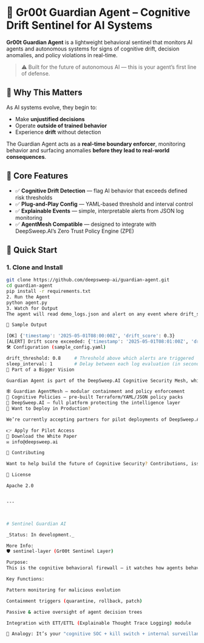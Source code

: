 # 🧠 Gr00t Guardian Agent – Cognitive Drift Sentinel for AI Systems

**Gr00t Guardian Agent** is a lightweight behavioral sentinel that monitors AI agents and autonomous systems for signs of cognitive drift, decision anomalies, and policy violations in real-time.

> ⚠️ Built for the future of autonomous AI — this is your agent’s first line of defense.

## 🚀 Why This Matters

As AI systems evolve, they begin to:
- Make **unjustified decisions**
- Operate **outside of trained behavior**
- Experience **drift** without detection

The Guardian Agent acts as a **real-time boundary enforcer**, monitoring behavior and surfacing anomalies **before they lead to real-world consequences**.

## 🧬 Core Features

- ✅ **Cognitive Drift Detection** — flag AI behavior that exceeds defined risk thresholds
- ✅ **Plug-and-Play Config** — YAML-based threshold and interval control
- ✅ **Explainable Events** — simple, interpretable alerts from JSON log monitoring
- ✅ **AgentMesh Compatible** — designed to integrate with DeepSweep.AI’s Zero Trust Policy Engine (ZPE)

## 🔧 Quick Start

### 1. Clone and Install
```bash
git clone https://github.com/deepsweep-ai/guardian-agent.git
cd guardian-agent
pip install -r requirements.txt
2. Run the Agent
python agent.py
3. Watch for Output
The agent will read demo_logs.json and alert on any event where drift_score >= drift_threshold.

🧪 Sample Output

[OK] {'timestamp': '2025-05-01T08:00:00Z', 'drift_score': 0.3}
[ALERT] Drift score exceeded: {'timestamp': '2025-05-01T08:01:00Z', 'drift_score': 0.85}
🛠 Configuration (sample_config.yaml)

drift_threshold: 0.8     # Threshold above which alerts are triggered
sleep_interval: 1        # Delay between each log evaluation (in seconds)
🔮 Part of a Bigger Vision

Guardian Agent is part of the DeepSweep.AI Cognitive Security Mesh, which includes:

🕸️ Guardian AgentMesh – modular containment and policy enforcement
📜 Cognitive Policies – pre-built Terraform/YAML/JSON policy packs
🧠 DeepSweep.AI – full platform protecting the intelligence layer
🎯 Want to Deploy in Production?

We’re currently accepting partners for pilot deployments of DeepSweep.AI. If you’re managing AI agents, edge systems, or autonomous platforms, we want to talk.

👉 Apply for Pilot Access
📄 Download the White Paper
✉️ info@deepsweep.ai

🤝 Contributing

Want to help build the future of Cognitive Security? Contributions, issues, and forks are welcome.

📜 License

Apache 2.0


---



# Sentinel Guardian AI

_Status: In development._

More Info:
🛡️ sentinel-layer (Gr00t Sentinel Layer)

Purpose:
This is the cognitive behavioral firewall — it watches how agents behave, evolve, and interact over time. It’s like having a guardian AI that intervenes if an agent goes rogue.

Key Functions:

Pattern monitoring for malicious evolution

Containment triggers (quarantine, rollback, patch)

Passive & active oversight of agent decision trees

Integration with ETT/ETTL (Explainable Thought Trace Logging) module

🧠 Analogy: It’s your "cognitive SOC + kill switch + internal surveillance AI" for agents.
